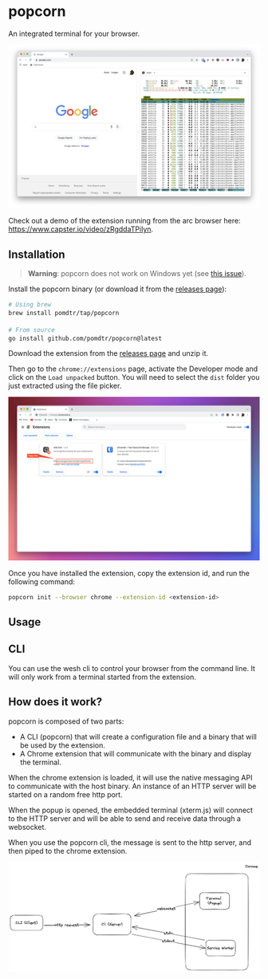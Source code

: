 # popcorn

An integrated terminal for your browser.

![screenshot](./static/demo.png)

Check out a demo of the extension running from the arc browser here: <https://www.capster.io/video/zRgddaTPilyn>.

## Installation

> **Warning**: popcorn does not work on Windows yet (see [this issue](https://github.com/creack/pty/issues/161)).

Install the popcorn binary (or download it from the [releases page](https://github.com/pomdtr/popcorn/releases/latest)):

```bash
# Using brew
brew install pomdtr/tap/popcorn

# From source
go install github.com/pomdtr/popcorn@latest
```

Download the extension from the [releases page](https://github.com/pomdtr/popcorn/releases/latest) and unzip it.

Then go to the `chrome://extensions` page, activate the Developer mode and click on the `Load unpacked` button.
You will need to select the `dist` folder you just extracted using the file picker.

![Extension Page](./static/extensions.png)

Once you have installed the extension, copy the extension id, and run the following command:

```bash
popcorn init --browser chrome --extension-id <extension-id>
```

## Usage

## CLI

You can use the wesh cli to control your browser from the command line.
It will only work from a terminal started from the extension.

## How does it work?

popcorn is composed of two parts:

- A CLI (popcorn) that will create a configuration file and a binary that will be used by the extension.
- A Chrome extension that will communicate with the binary and display the terminal.

When the chrome extension is loaded, it will use the native messaging API to communicate with the host binary.
An instance of an HTTP server will be started on a random free http port.

When the popup is opened, the embedded terminal (xterm.js) will connect to the HTTP server and will be able to send and receive data through a websocket.

When you use the popcorn cli, the message is sent to the http server, and then piped to the chrome extension.

![popcorn architecture](./static/architecture.excalidraw.png)
